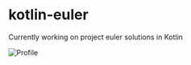 # kotlin-euler

Currently working on project euler solutions in Kotlin

![Profile](https://projecteuler.net/profile/dhaunac.png)
